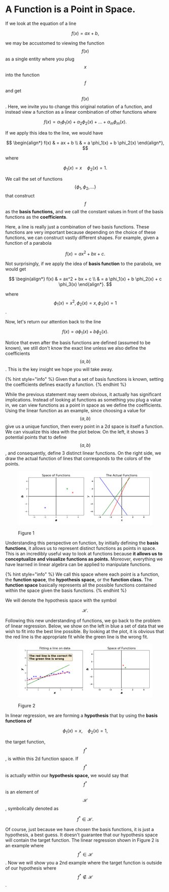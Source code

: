 # A Function is a Point in Space.

If we look at the equation of a line&#x20;

$$
f(x) = ax + b,
$$

we may be accustomed to viewing the function $$f(x)$$ as a single entity where you plug $$x$$ into the function $$f$$ and get $$f(x)$$. Here, we invite you to change this original notation of a function, and instead view a function as a linear combination of other functions where

$$
f(x) = \alpha_1 \phi_1(x) + \alpha_2 \phi_2(x) + ... + \alpha_m \phi_m(x).
$$

If we apply this idea to the line, we would have&#x20;

$$
\begin{align*}
    f(x) & = ax + b \\
        & = a \phi_1(x) + b \phi_2(x) 
\end{align*},
$$

where

$$
\phi_1(x) = x \quad \phi_2(x) = 1    .
$$

We call the set of functions $$\{ \phi_1, \phi_2, ... \}$$ that construct $$f$$ as the **basis functions,** and we call the constant values in front of the basis functions as the **coefficients**.

Here, a line is really just a combination of two basis functions. These functions are very important because depending on the choice of these functions, we can construct vastly different shapes. For example, given a function of a parabola

$$
f(x) = a x^2 + bx + c.
$$

Not surprisingly, if we apply the idea of **basis function** to the parabola, we would get&#x20;

$$
\begin{align*}
    f(x) & = ax^2 + bx + c \\
        & = a \phi_1(x) + b \phi_2(x) + c \phi_3(x) 
\end{align*}.
$$

where $$\phi_1(x) = x^2 , \phi_2(x) = x , \phi_3(x) = 1$$.

Now, let's return our attention back to the line

$$
f(x) = a \phi_1(x) + b \phi_2(x).
$$

Notice that even after the basis functions are defined (assumed to be known), we still don't know the exact line unless we also define the coefficients $$(a,b)$$. This is the key insight we hope you will take away.&#x20;

{% hint style="info" %}
Given that a set of basis functions is known, setting the coefficients defines exactly a function.&#x20;
{% endhint %}

While the previous statement may seem obvious, it actually has significant implications. Instead of looking at functions as something you plug a value in, we can view functions as a point in space as we define the coefficients. Using the linear function as an example, since choosing a value for $$(a,b)$$ give us a unique function, then every point in a 2d space is itself a function. We can visualize this idea with the plot below. On the left, it shows 3 potential points that to define $$(a,b)$$, and consequently, define 3 distinct linear functions. On the right side, we draw the actual function of lines that corresponds to the colors of the points. &#x20;

<figure><img src="../.gitbook/assets/function_space.png" alt=""><figcaption><p>Figure 1</p></figcaption></figure>

Understanding this perspective on function, by initially defining the **basis functions**, it allows us to represent distinct functions as points in space. This is an incredibly useful way to look at functions because **it allows us to conceptualize and visualize functions as points.** Moreover, everything we have learned in linear algebra can be applied to manipulate functions.&#x20;

{% hint style="info" %}
We call this space where each point is a function, the **function space**, the **hypothesis space,** or the **function class.** The **function space** basically represents all the possible functions contained within the space given the basis functions.&#x20;
{% endhint %}

We will denote the hypothesis space with the symbol

$$
\mathcal{H}.
$$

Following this new understanding of functions, we go back to the problem of linear regression. Below, we show on the left in blue a set of data that we wish to fit into the best line possible. By looking at the plot, it is obvious that the red line is the appropriate fit while the green line is the wrong fit.&#x20;

<figure><img src="../.gitbook/assets/regress.png" alt=""><figcaption><p>Figure 2</p></figcaption></figure>

In linear regression, we are forming a **hypothesis** that by using the **basis functions of**&#x20;

$$
\phi_1(x)= x, \quad \phi_2(x)=1,
$$

the target function, $$f^*$$, is within this 2d function space. If $$f^*$$ is actually within our **hypothesis space,** we would say that $$f^*$$ is an element of $$\mathcal{H}$$, symbolically denoted as

$$
f^* \in \mathcal{H}.
$$

Of course, just because we have chosen the basis functions, it is just a hypothesis, a best guess. It doesn't guarantee that our hypothesis space will contain the target function. The linear regression shown in Figure 2 is an example where $$f^* \in \mathcal{H}$$. Now we will show you a 2nd example where the target function is outside of our hypothesis where $$f^* \not\in \mathcal{H}$$.&#x20;



&#x20;


